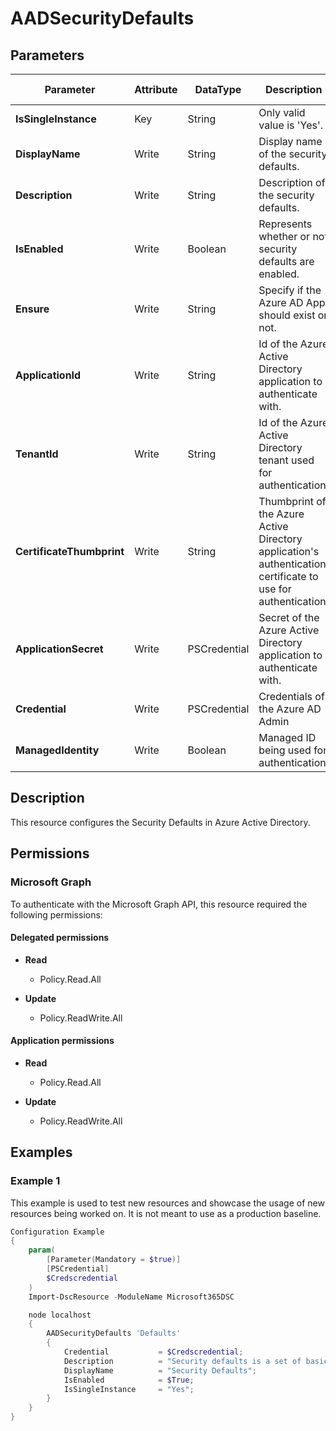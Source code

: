 ﻿# AADSecurityDefaults

## Parameters

| Parameter | Attribute | DataType | Description | Allowed Values |
| --- | --- | --- | --- | --- |
| **IsSingleInstance** | Key | String | Only valid value is 'Yes'. | `Yes` |
| **DisplayName** | Write | String | Display name of the security defaults. | |
| **Description** | Write | String | Description of the security defaults. | |
| **IsEnabled** | Write | Boolean | Represents whether or not security defaults are enabled. | |
| **Ensure** | Write | String | Specify if the Azure AD App should exist or not. | `Present`, `Absent` |
| **ApplicationId** | Write | String | Id of the Azure Active Directory application to authenticate with. | |
| **TenantId** | Write | String | Id of the Azure Active Directory tenant used for authentication. | |
| **CertificateThumbprint** | Write | String | Thumbprint of the Azure Active Directory application's authentication certificate to use for authentication. | |
| **ApplicationSecret** | Write | PSCredential | Secret of the Azure Active Directory application to authenticate with. | |
| **Credential** | Write | PSCredential | Credentials of the Azure AD Admin | |
| **ManagedIdentity** | Write | Boolean | Managed ID being used for authentication. | |

## Description

This resource configures the Security Defaults in Azure Active Directory.

## Permissions

### Microsoft Graph

To authenticate with the Microsoft Graph API, this resource required the following permissions:

#### Delegated permissions

- **Read**

    - Policy.Read.All

- **Update**

    - Policy.ReadWrite.All

#### Application permissions

- **Read**

    - Policy.Read.All

- **Update**

    - Policy.ReadWrite.All

## Examples

### Example 1

This example is used to test new resources and showcase the usage of new resources being worked on.
It is not meant to use as a production baseline.

```powershell
Configuration Example
{
    param(
        [Parameter(Mandatory = $true)]
        [PSCredential]
        $Credscredential
    )
    Import-DscResource -ModuleName Microsoft365DSC

    node localhost
    {
        AADSecurityDefaults 'Defaults'
        {
            Credential           = $Credscredential;
            Description          = "Security defaults is a set of basic identity security mechanisms recommended by Microsoft. When enabled, these recommendations will be automatically enforced in your organization. Administrators and users will be better protected from common identity related attacks.";
            DisplayName          = "Security Defaults";
            IsEnabled            = $True;
            IsSingleInstance     = "Yes";
        }
    }
}
```

